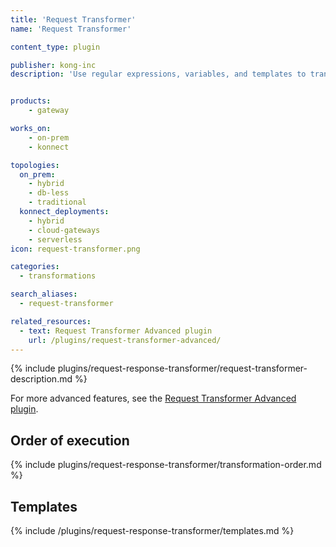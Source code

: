 ```yaml
---
title: 'Request Transformer'
name: 'Request Transformer'

content_type: plugin

publisher: kong-inc
description: 'Use regular expressions, variables, and templates to transform requests'


products:
    - gateway

works_on:
    - on-prem
    - konnect

topologies:
  on_prem:
    - hybrid
    - db-less
    - traditional
  konnect_deployments:
    - hybrid
    - cloud-gateways
    - serverless
icon: request-transformer.png

categories:
  - transformations

search_aliases:
  - request-transformer

related_resources:
  - text: Request Transformer Advanced plugin
    url: /plugins/request-transformer-advanced/
---
```


{% include plugins/request-response-transformer/request-transformer-description.md %}

For more advanced features, see the [Request Transformer Advanced plugin](/plugins/request-transformer-advanced/).

## Order of execution

{% include plugins/request-response-transformer/transformation-order.md %}

## Templates

{% include /plugins/request-response-transformer/templates.md %}
